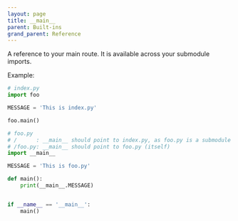 ```yaml
---
layout: page
title: __main__
parent: Built-ins
grand_parent: Reference
---
```


A reference to your main route. It is available across your submodule imports.

Example:
```python
# index.py
import foo

MESSAGE = 'This is index.py'

foo.main()
```

```python
# foo.py
# /      : __main__ should point to index.py, as foo.py is a submodule to index.py
# /foo.py: __main__ should point to foo.py (itself)
import __main__

MESSAGE = 'This is foo.py'

def main():
    print(__main__.MESSAGE)


if __name__ == '__main__':
    main()
```
